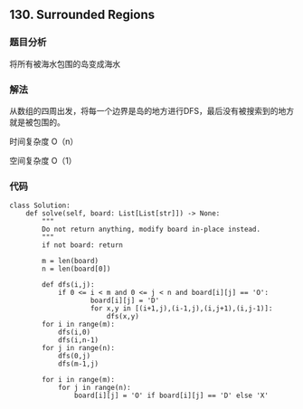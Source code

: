 ## 130. Surrounded Regions

### 题目分析
将所有被海水包围的岛变成海水

### 解法
从数组的四周出发，将每一个边界是岛的地方进行DFS，最后没有被搜索到的地方就是被包围的。

时间复杂度 O（n）

空间复杂度 O（1）


### 代码

```
class Solution:
    def solve(self, board: List[List[str]]) -> None:
        """
        Do not return anything, modify board in-place instead.
        """
        if not board: return 
        
        m = len(board)
        n = len(board[0]) 
        
        def dfs(i,j):
            if 0 <= i < m and 0 <= j < n and board[i][j] == 'O':
                    board[i][j] = 'D'
                    for x,y in [(i+1,j),(i-1,j),(i,j+1),(i,j-1)]:
                        dfs(x,y)
        for i in range(m):
            dfs(i,0)
            dfs(i,n-1)
        for j in range(n):
            dfs(0,j)
            dfs(m-1,j)
        
        for i in range(m):
            for j in range(n):
                board[i][j] = 'O' if board[i][j] == 'D' else 'X'
```
